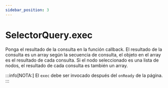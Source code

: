 ```yaml
---
sidebar_position: 3
---
```


# SelectorQuery.exec

Ponga el resultado de la consulta en la función callback. El resultado de la consulta es un array según la secuencia de consulta, el objeto en el array es el resultado de cada consulta. Si el nodo seleccionado es una lista de nodos, el resultado de cada consulta es también un array.

:::info[NOTA:]
El ```exec``` debe ser invocado después del ```onReady``` de la página.
:::
